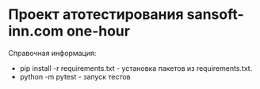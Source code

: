 # Проект атотестирования sansoft-inn.com one-hour

Справочная информация:

- pip install -r requirements.txt - установка пакетов из requirements.txt.
- python -m pytest - запуск тестов